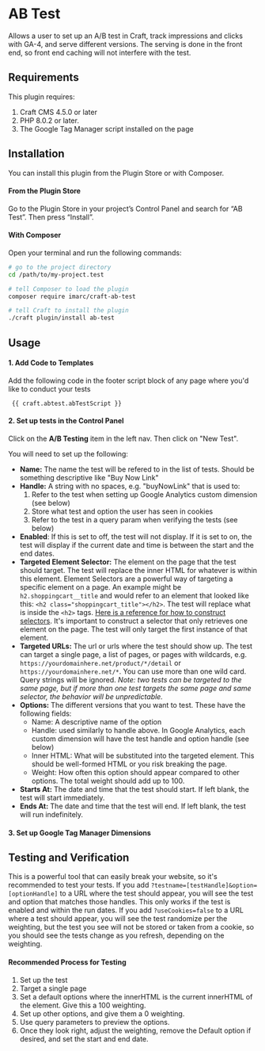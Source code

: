 # AB Test

Allows a user to set up an A/B test in Craft, track impressions and clicks with GA-4, and serve different versions. The serving is done in the front end, so front end caching will not interfere with the test.

## Requirements

This plugin requires:

1. Craft CMS 4.5.0 or later
2. PHP 8.0.2 or later.
3. The Google Tag Manager script installed on the page

## Installation

You can install this plugin from the Plugin Store or with Composer.

#### From the Plugin Store

Go to the Plugin Store in your project’s Control Panel and search for “AB Test”. Then press “Install”.

#### With Composer

Open your terminal and run the following commands:

```bash
# go to the project directory
cd /path/to/my-project.test

# tell Composer to load the plugin
composer require imarc/craft-ab-test

# tell Craft to install the plugin
./craft plugin/install ab-test
```

## Usage

#### 1. Add Code to Templates

Add the following code in the footer script block of any page where you'd like to conduct your tests
```
 {{ craft.abtest.abTestScript }}
```

#### 2. Set up tests in the Control Panel

Click on the **A/B Testing** item in the left nav. Then click on "New Test".

You will need to set up the following:
- **Name:** The name the test will be refered to in the list of tests. Should be something descriptive like "Buy Now Link"
- **Handle:** A string with no spaces, e.g. "buyNowLink" that is used to:
  1. Refer to the test when setting up Google Analytics custom dimension (see below)
  2. Store what test and option the user has seen in cookies
  3. Refer to the test in a query param when verifying the tests (see below)
- **Enabled**: If this is set to off, the test will not display. If it is set to on, the test will display if the current date and time is between the start and the end dates.
- **Targeted Element Selector:** The element on the page that the test should target. The test will replace the inner HTML for whatever is within this element. Element Selectors are a powerful way of targeting a specific element on a page. An example might be `h2.shoppingcart__title` and would refer to an element that looked like this: `<h2 class="shoppingcart_title"></h2>`. The test will replace what is inside the `<h2>` tags. [Here is a reference for how to construct selectors](https://www.w3schools.com/cssref/css_selectors.php). It's important to construct a selector that only retrieves one element on the page. The test will only target the first instance of that element.
- **Targeted URLs:** The url or urls where the test should show up. The test can target a single page, a list of pages, or pages with wildcards, e.g. `https://yourdomainhere.net/product/*/detail` or `https://yourdomainhere.net/*`. You can use more than one wild card. Query strings will be ignored. *Note: two tests can be targeted to the same page, but if more than one test targets the same page and same selector, the behavior will be unpredictable.*
- **Options:** The different versions that you want to test. These have the following fields:
  - Name: A descriptive name of the option
  - Handle: used similarly to handle above. In Google Analytics, each custom dimension will have the test handle and option handle (see below)
  - Inner HTML: What will be substituted into the targeted element. This should be well-formed HTML or you risk breaking the page.
  - Weight: How often this option should appear compared to other options. The total weight should add up to 100.
- **Starts At:** The date and time that the test should start. If left blank, the test will start immediately.
- **Ends At:** The date and time that the test will end. If left blank, the test will run indefinitely.

#### 3. Set up Google Tag Manager Dimensions

## Testing and Verification
This is a powerful tool that can easily break your website, so it's recommended to test your tests. If you add `?testname=[testHandle]&option=[optionHandle]` to a URL where the test should appear, you will see the test and option that matches those handles. This only works if the test is enabled and within the run dates. If you add `?useCookies=false` to a URL where a test should appear, you will see the test randomize per the weighting, but the test you see will not be stored or taken from a cookie, so you should see the tests change as you refresh, depending on the weighting.

#### Recommended Process for Testing
1. Set up the test
2. Target a single page
3. Set a default options where the innerHTML is the current innerHTML of the element. Give this a 100 weighting.
4. Set up other options, and give them a 0 weighting.
5. Use query parameters to preview the options.
6. Once they look right, adjust the weighting, remove the Default option if desired, and set the start and end date.


